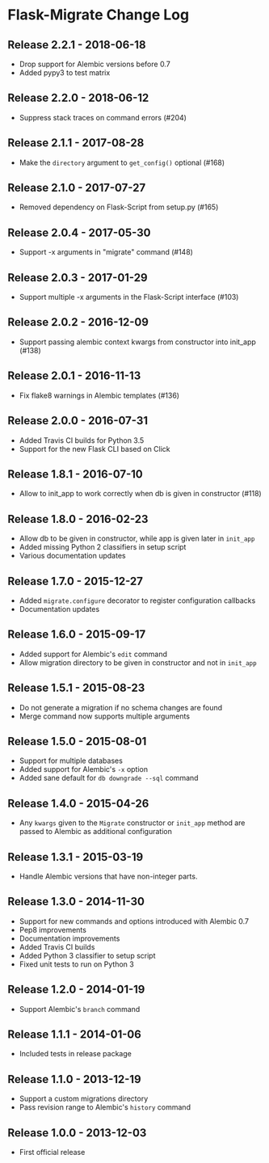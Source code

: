 # Flask-Migrate Change Log

## Release 2.2.1 - 2018-06-18

- Drop support for Alembic versions before 0.7
- Added pypy3 to test matrix

## Release 2.2.0 - 2018-06-12

- Suppress stack traces on command errors (#204)

## Release 2.1.1 - 2017-08-28

- Make the `directory` argument to `get_config()` optional (#168)

## Release 2.1.0 - 2017-07-27

- Removed dependency on Flask-Script from setup.py (#165)

## Release 2.0.4 - 2017-05-30

- Support -x arguments in "migrate" command (#148)

## Release 2.0.3 - 2017-01-29

- Support multiple -x arguments in the Flask-Script interface (#103)

## Release 2.0.2 - 2016-12-09

- Support passing alembic context kwargs from constructor into init_app (#138)

## Release 2.0.1 - 2016-11-13

- Fix flake8 warnings in Alembic templates (#136)

## Release 2.0.0 - 2016-07-31

- Added Travis CI builds for Python 3.5
- Support for the new Flask CLI based on Click

## Release 1.8.1 - 2016-07-10

- Allow to init_app to work correctly when db is given in constructor (#118)

## Release 1.8.0 - 2016-02-23

- Allow db to be given in constructor, while app is given later in `init_app`
- Added missing Python 2 classifiers in setup script
- Various documentation updates

## Release 1.7.0 - 2015-12-27

- Added `migrate.configure` decorator to register configuration callbacks
- Documentation updates

## Release 1.6.0 - 2015-09-17

- Added support for Alembic's `edit` command
- Allow migration directory to be given in constructor and not in `init_app`

## Release 1.5.1 - 2015-08-23

- Do not generate a migration if no schema changes are found
- Merge command now supports multiple arguments

## Release 1.5.0 - 2015-08-01

- Support for multiple databases
- Added support for Alembic's `-x` option
- Added sane default for `db downgrade --sql` command

## Release 1.4.0 - 2015-04-26

- Any `kwargs` given to the `Migrate` constructor or `init_app` method are passed to Alembic as additional configuration

## Release 1.3.1 - 2015-03-19

- Handle Alembic versions that have non-integer parts.

## Release 1.3.0 - 2014-11-30

- Support for new commands and options introduced with Alembic 0.7
- Pep8 improvements
- Documentation improvements
- Added Travis CI builds
- Added Python 3 classifier to setup script
- Fixed unit tests to run on Python 3

## Release 1.2.0 - 2014-01-19

- Support Alembic's `branch` command

## Release 1.1.1 - 2014-01-06

- Included tests in release package

## Release 1.1.0 - 2013-12-19

- Support a custom migrations directory
- Pass revision range to Alembic's `history` command

## Release 1.0.0 - 2013-12-03

- First official release
